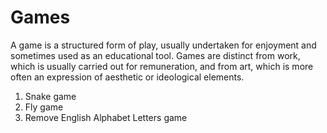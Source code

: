 # Games

A game is a structured form of play, usually undertaken for enjoyment and sometimes used as an educational tool. Games are distinct from work, which is usually carried out for remuneration, and from art, which is more often an expression of aesthetic or ideological elements.

1. Snake game                                                                                                                             
2. Fly game                                                                                                                               
3. Remove English Alphabet Letters game                                                                                                   
